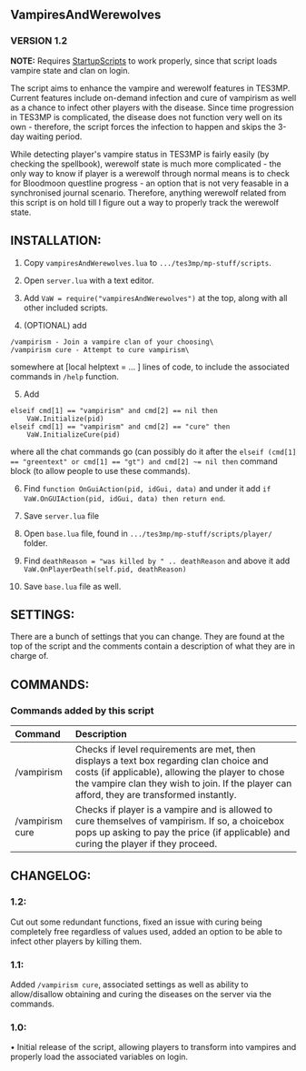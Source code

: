 ﻿## VampiresAndWerewolves
### VERSION 1.2

**NOTE:** Requires [StartupScripts](https://github.com/Skvysh/TES3MP-Scripts/tree/master/StartupScripts) to work properly, since that script loads vampire state and clan on login.
 
The script aims to enhance the vampire and werewolf features in TES3MP. Current features include on-demand infection and cure of vampirism as well as a chance to infect other players with the disease.
Since time progression in TES3MP is complicated, the disease does not function very well on its own - therefore, the script forces the infection to happen and skips the 3-day waiting period.

While detecting player's vampire status in TES3MP is fairly easily (by checking the spellbook), werewolf state is much more complicated - the only way to know if player is a werewolf through normal means is to check for Bloodmoon questline progress - an option that is not very feasable in a synchronised journal scenario. Therefore, anything werewolf related from this script is on hold till I figure out a way to properly track the werewolf state.

## INSTALLATION:

1) Copy `vampiresAndWerewolves.lua` to `.../tes3mp/mp-stuff/scripts`.

2) Open `server.lua` with a text editor.

3) Add `VaW = require("vampiresAndWerewolves")` at the top, along with all other included scripts.

4) (OPTIONAL) add 
```
/vampirism - Join a vampire clan of your choosing\
/vampirism cure - Attempt to cure vampirism\
```
somewhere at  [local helptext = ... ] lines of code, to include the associated commands in `/help` function.

5) Add
```
elseif cmd[1] == "vampirism" and cmd[2] == nil then
	VaW.Initialize(pid)
elseif cmd[1] == "vampirism" and cmd[2] == "cure" then
	VaW.InitializeCure(pid)
```
where all the chat commands go (can possibly do it after the `elseif (cmd[1] == "greentext" or cmd[1] == "gt") and cmd[2] ~= nil then` command block (to allow people to use these commands).

6) Find `function OnGuiAction(pid, idGui, data)` and under it add `if VaW.OnGUIAction(pid, idGui, data) then return end`.

7) Save `server.lua` file

8) Open `base.lua` file, found in `.../tes3mp/mp-stuff/scripts/player/` folder.

9) Find `deathReason = "was killed by " .. deathReason` and above it add `VaW.OnPlayerDeath(self.pid, deathReason)`

10) Save `base.lua` file as well.

## SETTINGS:
There are a bunch of settings that you can change. They are found at the top of the script and the comments contain a description of what they are in charge of.

## COMMANDS:

### Commands added by this script
|Command|Description|
|:----|:-----|
|/vampirism|Checks if level requirements are met, then displays a text box regarding clan choice and costs (if applicable), allowing the player to chose the vampire clan they wish to join. If the player can afford, they are transformed instantly.|
|/vampirism cure|Checks if player is a vampire and is allowed to cure themselves of vampirism. If so, a choicebox pops up asking to pay the price (if applicable) and curing the player if they proceed.|

## CHANGELOG:
### 1.2:
Cut out some redundant functions, fixed an issue with curing being completely free regardless of values used, added an option to be able to infect other players by killing them.

### 1.1:
Added `/vampirism cure`, associated settings as well as ability to allow/disallow obtaining and curing the diseases on the server via the commands.

### 1.0:
• Initial release of the script, allowing players to transform into vampires and properly load the associated variables on login.
